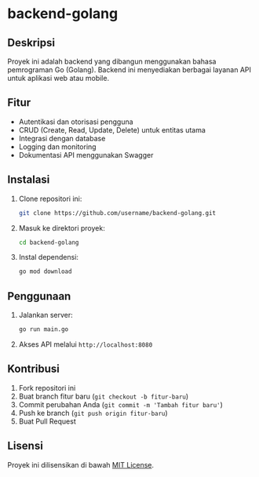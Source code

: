 # backend-golang

## Deskripsi
Proyek ini adalah backend yang dibangun menggunakan bahasa pemrograman Go (Golang). Backend ini menyediakan berbagai layanan API untuk aplikasi web atau mobile.

## Fitur
- Autentikasi dan otorisasi pengguna
- CRUD (Create, Read, Update, Delete) untuk entitas utama
- Integrasi dengan database
- Logging dan monitoring
- Dokumentasi API menggunakan Swagger

## Instalasi
1. Clone repositori ini:
    ```bash
    git clone https://github.com/username/backend-golang.git
    ```
2. Masuk ke direktori proyek:
    ```bash
    cd backend-golang
    ```
3. Instal dependensi:
    ```bash
    go mod download
    ```

## Penggunaan
1. Jalankan server:
    ```bash
    go run main.go
    ```
2. Akses API melalui `http://localhost:8080`

## Kontribusi
1. Fork repositori ini
2. Buat branch fitur baru (`git checkout -b fitur-baru`)
3. Commit perubahan Anda (`git commit -m 'Tambah fitur baru'`)
4. Push ke branch (`git push origin fitur-baru`)
5. Buat Pull Request

## Lisensi
Proyek ini dilisensikan di bawah [MIT License](LICENSE).